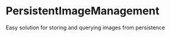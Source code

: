 PersistentImageManagement
=========================

Easy solution for storing and querying images from persistence
